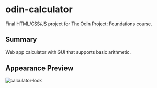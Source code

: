 # odin-calculator
Final HTML/CSS/JS project for The Odin Project: Foundations course.
## Summary
Web app calculator with GUI that supports basic arithmetic.
## Appearance Preview
![calculator-look](https://github.com/user-attachments/assets/6c26d142-b743-41c1-a38b-2308aa1fc95e)

